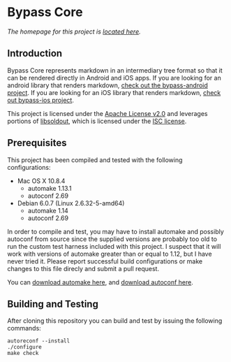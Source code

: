 # Bypass Core

*The homepage for this project is [located here](http://uncodin.github.io/bypass/).*

## Introduction

Bypass Core represents markdown in an intermediary tree format so
that it can be rendered directly in Android and iOS apps. If you are looking
for an android library that renders markdown, [check out the
bypass-android project](https://github.com/Uncodin/bypass-android). If you are
looking for an iOS library that renders markdown, [check out
bypass-ios project](https://github.com/Uncodin/bypass-ios).

This project is licensed under the [Apache License v2.0](http://www.tldrlegal.com/l/APACHE2)
and leverages portions of [libsoldout](http://fossil.instinctive.eu/libsoldout/home),
which is licensed under the [ISC license](http://fossil.instinctive.eu/libsoldout/artifact/c8d2f5b1e9e1df422ca06d1bc846d9e3055a925b).

## Prerequisites

This project has been compiled and tested with the following configurations:

* Mac OS X 10.8.4
	* automake 1.13.1
	* autoconf 2.69
* Debian 6.0.7 (Linux 2.6.32-5-amd64)
	* automake 1.14
	* autoconf 2.69

In order to compile and test, you may have to install automake and possibly
autoconf from source since the supplied versions are probably too old to run
the custom test harness included with this project. I suspect that it will work
with versions of automake greater than or equal to 1.12, but I have never tried
it. Please report successful build configurations or make changes to this file
direcly and submit a pull request.

You can [download automake here](http://ftp.gnu.org/gnu/automake/), and
[download autoconf here](http://ftp.gnu.org/gnu/autoconf/).

## Building and Testing

After cloning this repository you can build and test by issuing the following
commands:

    autoreconf --install
    ./configure
    make check
